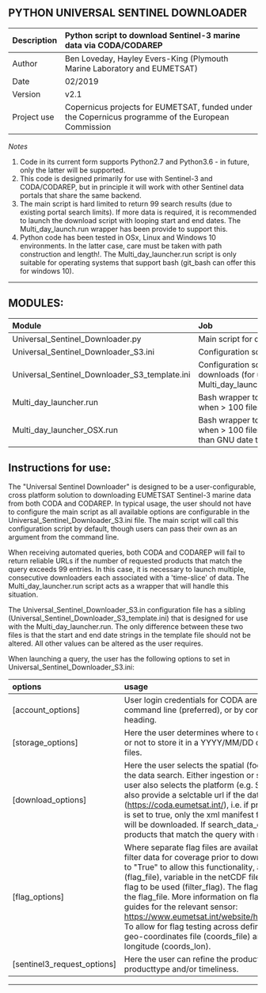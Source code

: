 **PYTHON UNIVERSAL SENTINEL DOWNLOADER**
---
|Description	| Python script to download Sentinel-3 marine data via CODA/CODAREP |
| :-------------| :----------------------------------------------------------- |
|Author		| Ben Loveday, Hayley Evers-King (Plymouth Marine Laboratory and EUMETSAT) |
|Date		| 02/2019 |
|Version	| v2.1 |
|Project use	| Copernicus projects for EUMETSAT, funded under the Copernicus programme of the European Commission | 

*Notes*

1. Code in its current form supports Python2.7 and Python3.6 - in future, only the latter will be supported.
2. This code is designed primarily for use with Sentinel-3 and CODA/CODAREP, but in principle it will work with other Sentinel data portals that share the same backend.
3. The main script is hard limited to return 99 search results (due to existing portal search limits). If more data is required, it is recommended  
   to launch the download script with looping start and end dates. The Multi_day_launch.run wrapper has been provide to support this.
4. Python code has been tested in OSx, Linux and Windows 10 environments. In the latter case, care must be taken with path construction and length!. The
   Multi_day_launcher.run script is only suitable for operating systems that support bash (git_bash can offer this for windows 10).

---
**MODULES:**
---
| Module                               | Job                                       |
| :----------------------------------- | :---------------------------------------- |
|Universal_Sentinel_Downloader.py      |	Main script for downloading          |
|Universal_Sentinel_Downloader_S3.ini  |	Configuration script for single use downloading |
|Universal_Sentinel_Downloader_S3_template.ini  |	Configuration script for multiple, date-looping downloads (for use with Multi_day_launcher.run/Multi_day_launcher_OSX.run) |
|Multi_day_launcher.run  |	Bash wrapper to facilitate multiple downloads or for when > 100 files are requested |
|Multi_day_launcher_OSX.run  |  Bash wrapper to facilitate multiple downloads or for when > 100 files are requested (using OSX rather than GNU date tools) |

**Instructions for use:**
---
The "Universal Sentinel Downloader" is designed to be a user-configurable, cross platform solution to downloading EUMETSAT
Sentinel-3 marine data from both CODA and CODAREP. In typical usage, the user should not have to configure the main script
as all available options are configurable in the Universal_Sentinel_Downloader_S3.ini file. The main script will call
this configuration script by default, though users can pass their own as an argument from the command line.

When receiving automated queries, both CODA and CODAREP will fail to return reliable URLs if the number of requested 
products that match the query exceeds 99 entries. In this case, it is necessary to launch multiple, consecutive downloaders 
each associated with a 'time-slice' of data. The Multi_day_launcher.run script acts as a wrapper that will handle this situation.

The Universal_Sentinel_Downloader_S3.in configuration file has a sibling (Universal_Sentinel_Downloader_S3_template.ini)
that is designed for use with the Multi_day_launcher.run. The only difference between these two files is that the start and end date 
strings in the template file should not be altered. All other values can be altered as the user requires.

When launching a query, the user has the following options to set in Universal_Sentinel_Downloader_S3.ini:

| options                              | usage                                       |
| :----------------------------------- | :---------------------------------------- |
|[account_options]      		|	User login credentials for CODA are passed to the script in two way; either via the command line (preferred), or by completing the username and password fields under this heading. |
|[storage_options]  			|	Here the user determines where to dowload the data to (output_root_directory), whether or not to store it in a YYYY/MM/DD directory structure, and what prefix to use for log files. |
|[download_options]  			|	Here the user selects the spatial (footprint) and temporal (date_start and sate_end) for the data search. Either ingestion or sensing date can be used (or both in concert). The user also selects the platform (e.g. Sentinel-3) and satellite to find data for. The user can also provide a selctable url if the data is required from a source other than the default (https://coda.eumetsat.int/), i.e. if products are required from CODAREP. If get_xml_only is set to true, only the xml manifest file will be downloaded. Otherwise, the full product will be downloaded. If search_data_only is set to true, the script will return a list of products that match the query with no downloading. |
|[flag_options]					|	Where separate flag files are available (e.g. OLCI and SLSTR L1), these can be used to filter data for coverage prior to downloading the full product. Users must set filter_by_flag to "True" to allow this functionality, and ensure that the netCDF file containing the flags (flag_file), variable in the netCDF file containing flag data (flag_variable), and the required flag to be used (filter_flag). The flag codes used to populate "filter_flag" can be found in the flag_file. More information on flags can be found in the EUMETSAT marine product guides for the relevant sensor: https://www.eumetsat.int/website/home/Satellites/CurrentSatellites/Sentinel3/index.html. To allow for flag testing across defined areas, the user must also provide the relevant geo-coordinates file (coords_file) and the variable names for latitude (coords_lat) and longitude (coords_lon). |
|[sentinel3_request_options]  	|	Here the user can refine the product searched for based on various parameters, e.g. producttype and/or timeliness. |

---
